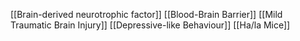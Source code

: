 [[Brain-derived neurotrophic factor]]
[[Blood-Brain Barrier]]
[[Mild Traumatic Brain Injury]]
[[Depressive-like Behaviour]]
[[Ha/la Mice]]

